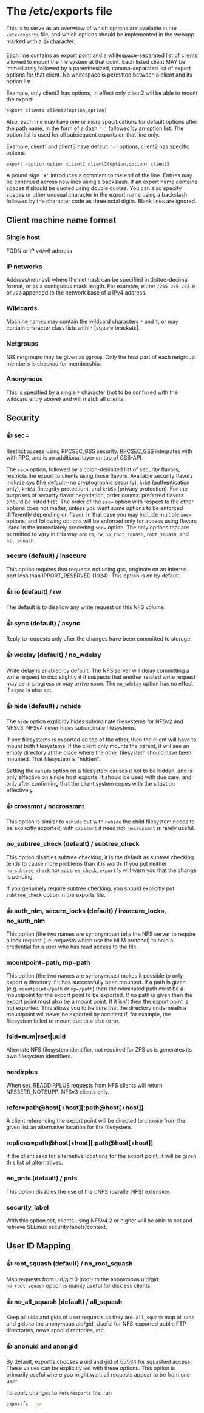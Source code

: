 # The /etc/exports file 

This is to serve as an overwiew of which options are available in the 
`/etc/exports` file, and which options should be implemented in the webapp 
marked with a 👍 character.

Each line contains an export point and a whitespace-separated list of clients 
allowed to mount the file system at that point. Each listed client MAY be 
immediately followed by a parenthesized, comma-separated list of export 
options for that client. No whitespace is permitted between a client and its 
option list.

Example, only client2 has options, in effect only client2 will be able to
mount the export:

```
export client1 client2(option,option)
```

Also, each line may have one or more specifications for default options
after  the  path  name, in the form of a dash `'-'` followed by an option
list. The option list is used for all subsequent exports on that line only.

Example, client1 and client3 have default `'-'` options, client2 has specific
options:

```
export -option,option client1 client2(option,option) client3
```

A pound sign `'#'` introduces a comment to the end of 
the line. Entries may be continued across newlines using a backslash. If an 
export name contains spaces it should be quoted using double quotes. You can 
also specify spaces or other unusual character in the export name using a 
backslash followed by the character code as three octal digits. Blank lines are 
ignored. 

## Client machine name format

### Single host 
FQDN or IP v4/v6 address

### IP networks
Address/netmask where the netmask can be specified in dotted-decimal format, 
or as a contiguous mask length. For example, either `/255.255.252.0` or `/22` 
appended to the network base of a IPv4 address.

### Wildcards
Machine names may contain the wildcard characters `*` and `?`, or may contain 
character class lists within [square brackets].

### Netgroups
NIS netgroups may be given as `@group`. Only the host part of each netgroup
members is checked for membership.

### Anonymous
This is specified by a single `*` character (not to be confused with
the wildcard entry above) and will match all clients.

## Security

### 👍 sec= 
Restrict access using RPCSEC_GSS security. 
[RPCSEC_GSS](https://docs.oracle.com/cd/E19683-01/816-1331/6m7oo9sn3/index.html#overview-13) 
integrates with with RPC, and is an additional layer on top of GSS-API.

The `sec=` option, followed by a colon-delimited list of security flavors, 
restricts the export to clients using those flavors. Available security flavors 
include sys (the default--no cryptographic security), `krb5` (authentication 
only),  `krb5i`  (integrity protection), and `krb5p` (privacy protection). For 
the purposes of security flavor negotiation, order counts: preferred flavors 
should be listed first. The order of the `sec=` option with respect to the 
other options does not matter, unless you want some options to be enforced 
differently depending on flavor. In that case you may include multiple `sec=` 
options, and following options will be enforced only for access using flavors 
listed in the immediately preceding `sec=` option. The only options that are 
permitted to vary in this way are `ro`, `rw`, `no_root_squash`, `root_squash`, 
and `all_squash`.
### secure (default) / insecure
This option requires that requests not using gss, originate on an Internet port 
less than IPPORT_RESERVED (1024). This option is on by default. 
### 👍 ro (default) / rw
The default is to disallow any write request on this NFS volume. 
### 👍 sync (default) / async
Reply to requests only after the changes have been committed to storage.
### 👍 wdelay (default) / no_wdelay
Write delay is enabled by default. The NFS server will delay committing a write 
request to disc slightly if it suspects that another related write request may 
be in progress or may arrive soon. The `no_wdelay` option has no effect if 
`async` is also set.
### 👍 hide (default) / nohide
The `hide` option explicitly hides subordinate filesystems for NFSv2 and NFSv3.
NFSv4 never hides subordinate filesystems.

If one filesystems is exported on top of the other, then the client will have 
to mount both filesystems. If the client only mounts the parent, it will see an 
empty directory at the place where the other filesystem should have been mounted.
That filesystem is "hidden". 

Setting the `nohide` option on a filesystem causes it not to be hidden, and 
is only effective on single host exports. It should be used with due care, and 
only after confirming that the client system copes with the situation effectively.
### 👍 crossmnt / nocrossmnt
This option is similar to `nohide` but with `nohide` the child filesystem needs 
to be explicitly exported, with `crossmnt` it need not. `nocrossmnt` is rarely
useful.
### no_subtree_check (default) / subtree_check
This option disables subtree checking, it is the default as subtree checking 
tends to cause more problems than it is worth. If you put
neither `no_subtree_check` nor `subtree_check`, `exportfs` will warn you that 
the change is pending.

If you genuinely require subtree checking, you should explicitly put 
`subtree_check` option in the exports file.
### 👍 auth_nlm, secure_locks (default) / insecure_locks, no_auth_nlm
This option (the two names are synonymous) tells the NFS server to require a 
lock request (i.e. requests which use the NLM protocol) to hold a credential 
for a user who has read access to the file. 
### mountpoint=path, mp=path
This option (the two names are synonymous) makes it possible to only export a 
directory if it has successfully been mounted. If a path is given 
(e.g.  `mountpoint=/path` or `mp=/path`) then the nominated path must be a 
mountpoint for the export point to be exported. If no path is given 
then the export point must also be a mount point. If it isn't then the export
point is not exported. This allows you to be sure that the directory underneath
a mountpoint will never be exported by accident if, for example, the 
filesystem failed to mount due to a disc error.
### fsid=num|root|uuid 
Alternate NFS filesystem identifier, not required for ZFS as is generates its
own filesystem identifiers.
### nordirplus 
When set, READDIRPLUS requests from NFS clients will return NFS3ERR_NOTSUPP. 
NFSv3 clients only.
### refer=path@host[+host][:path@host[+host]]
A client referencing the export point will be directed to choose from the 
given list an alternative location for the filesystem.
### replicas=path@host[+host][:path@host[+host]]
If the client asks for alternative locations for the export point, it will be 
given this list of alternatives.
### no_pnfs (default) / pnfs
This option disables the use of the pNFS (parallel NFS) extension.
### security_label
With this option set, clients using NFSv4.2 or higher will be able to set and 
retrieve SELinux security labels/context.

## User ID Mapping

### 👍 root_squash (default) / no_root_squash
Map requests from uid/gid 0 (root) to the anonymous uid/gid. `no_root_squash` 
option is mainly useful for diskless clients.
### 👍 no_all_squash (default) / all_squash
Keep all uids and gids of user requests as they are. `all_squash` map all uids 
and gids to the anonymous uid/gid. Useful for NFS-exported public FTP 
directories, news spool directories, etc. 
### 👍 anonuid and anongid
By default, exportfs chooses a uid and gid of 65534 for squashed access. These
values can be explicitly set with these options. This option is primarily 
useful where you might want all requests appear to be from one user.

To apply changes to `/etc/exports` file, run 
```bash
exportfs  -ra
```


